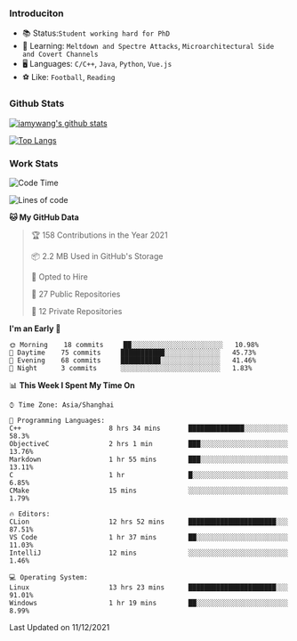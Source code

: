 ### Introduciton

- 📚 Status:`Student working hard for PhD`
- 🔎 Learning: `Meltdown and Spectre Attacks`, `Microarchitectural Side and Covert Channels`
- 🖥️ Languages: `C/C++`, `Java`, `Python`, `Vue.js`
- ⚽ Like: `Football`, `Reading`

### Github Stats

[![iamywang's github stats](https://github-readme-stats.vercel.app/api?username=iamywang&count_private=true&show_icons=true)]()

[![Top Langs](https://github-readme-stats.vercel.app/api/top-langs/?username=iamywang&layout=compact)]()

### Work Stats

<!--START_SECTION:waka-->
![Code Time](http://img.shields.io/badge/Code%20Time-18%20hrs%2032%20mins-blue)

![Lines of code](https://img.shields.io/badge/From%20Hello%20World%20I%27ve%20Written-534%20Thousand%20lines%20of%20code-blue)

**🐱 My GitHub Data** 

> 🏆 158 Contributions in the Year 2021
 > 
> 📦 2.2 MB Used in GitHub's Storage 
 > 
> 💼 Opted to Hire
 > 
> 📜 27 Public Repositories 
 > 
> 🔑 12 Private Repositories  
 > 
**I'm an Early 🐤** 

```text
🌞 Morning    18 commits     ██░░░░░░░░░░░░░░░░░░░░░░░   10.98% 
🌆 Daytime    75 commits     ███████████░░░░░░░░░░░░░░   45.73% 
🌃 Evening    68 commits     ██████████░░░░░░░░░░░░░░░   41.46% 
🌙 Night      3 commits      ░░░░░░░░░░░░░░░░░░░░░░░░░   1.83%

```


📊 **This Week I Spent My Time On** 

```text
⌚︎ Time Zone: Asia/Shanghai

💬 Programming Languages: 
C++                      8 hrs 34 mins       ██████████████░░░░░░░░░░░   58.3% 
ObjectiveC               2 hrs 1 min         ███░░░░░░░░░░░░░░░░░░░░░░   13.76% 
Markdown                 1 hr 55 mins        ███░░░░░░░░░░░░░░░░░░░░░░   13.11% 
C                        1 hr                █░░░░░░░░░░░░░░░░░░░░░░░░   6.85% 
CMake                    15 mins             ░░░░░░░░░░░░░░░░░░░░░░░░░   1.79%

🔥 Editors: 
CLion                    12 hrs 52 mins      ██████████████████████░░░   87.51% 
VS Code                  1 hr 37 mins        ██░░░░░░░░░░░░░░░░░░░░░░░   11.03% 
IntelliJ                 12 mins             ░░░░░░░░░░░░░░░░░░░░░░░░░   1.46%

💻 Operating System: 
Linux                    13 hrs 23 mins      ██████████████████████░░░   91.01% 
Windows                  1 hr 19 mins        ██░░░░░░░░░░░░░░░░░░░░░░░   8.99%

```


 Last Updated on 11/12/2021
<!--END_SECTION:waka-->

